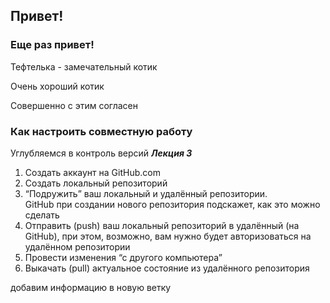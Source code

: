 ##  Привет!
### Еще раз привет!

Тефтелька - замечательный котик

Очень хороший котик

Совершенно с этим согласен
### Как настроить совместную работу
Углубляемся в контроль версий  _**Лекция 3**_
1. Создать аккаунт на GitHub.com
2. Создать локальный репозиторий
3. “Подружить” ваш локальный и удалённый репозитории.  
GitHub при создании нового репозитория подскажет, как это можно сделать
4. Отправить (push) ваш локальный репозиторий в удалённый (на GitHub), при этом, возможно, 
вам нужно будет авторизоваться на удалённом репозитории
5. Провести изменения “с другого компьютера”
6. Выкачать (pull) актуальное состояние из удалённого репозитория

добавим информацию в новую ветку
